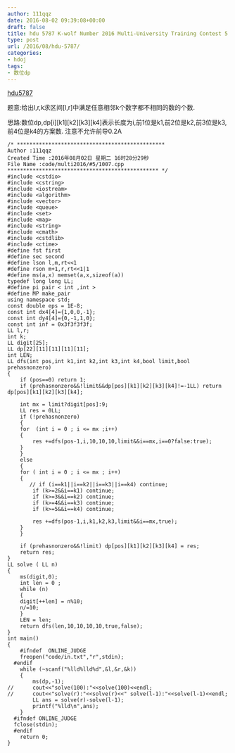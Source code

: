 ```yaml
---
author: 111qqz
date: 2016-08-02 09:39:08+00:00
draft: false
title: hdu 5787 K-wolf Number 2016 Multi-University Training Contest 5 1007  (不允许前导0的数位dp)
type: post
url: /2016/08/hdu-5787/
categories:
- hdoj
tags:
- 数位dp
---
```


[hdu5787](http://acm.hdu.edu.cn/showproblem.php?pid=5787)

题意:给出l,r,k求区间[l,r]中满足任意相邻k个数字都不相同的数的个数.

思路:数位dp,dp[i][k1][k2][k3][k4]表示长度为i,前1位是k1,前2位是k2,前3位是k3,前4位是k4的方案数. 注意不允许前导0.2A




 

    
    /* ***********************************************
    Author :111qqz
    Created Time :2016年08月02日 星期二 16时28分29秒
    File Name :code/multi2016/#5/1007.cpp
    ************************************************ */
    #include <cstdio>
    #include <cstring>
    #include <iostream>
    #include <algorithm>
    #include <vector>
    #include <queue>
    #include <set>
    #include <map>
    #include <string>
    #include <cmath>
    #include <cstdlib>
    #include <ctime>
    #define fst first
    #define sec second
    #define lson l,m,rt<<1
    #define rson m+1,r,rt<<1|1
    #define ms(a,x) memset(a,x,sizeof(a))
    typedef long long LL;
    #define pi pair < int ,int >
    #define MP make_pair
    using namespace std;
    const double eps = 1E-8;
    const int dx4[4]={1,0,0,-1};
    const int dy4[4]={0,-1,1,0};
    const int inf = 0x3f3f3f3f;
    LL l,r;
    int k;
    LL digit[25];
    LL dp[22][11][11][11][11];
    int LEN;
    LL dfs(int pos,int k1,int k2,int k3,int k4,bool limit,bool prehasnonzero)
    {
        if (pos==0) return 1;
        if (prehasnonzero&&!limit&&dp[pos][k1][k2][k3][k4]!=-1LL) return dp[pos][k1][k2][k3][k4];
    
        int mx = limit?digit[pos]:9;
        LL res = 0LL;
        if (!prehasnonzero)
        {
    	for  (int i = 0 ; i <= mx ;i++)
    	{
    	    res +=dfs(pos-1,i,10,10,10,limit&&i==mx,i==0?false:true);
    	}
        }
        else
        {
    	for ( int i = 0 ; i <= mx ; i++)
    	{
    	   // if (i==k1||i==k2||i==k3||i==k4) continue;
    	    if (k>=2&&i==k1) continue;
    	    if (k>=3&&i==k2) continue;
    	    if (k>=4&&i==k3) continue;
    	    if (k>=5&&i==k4) continue;
    
    	    res +=dfs(pos-1,i,k1,k2,k3,limit&&i==mx,true);
    	}
        }
    
        if (prehasnonzero&&!limit) dp[pos][k1][k2][k3][k4] = res;
        return res;
    }
    LL solve ( LL n)
    {
        ms(digit,0);
        int len = 0 ;
        while (n)
        {
    	digit[++len] = n%10;
    	n/=10;
        }
        LEN = len;
        return dfs(len,10,10,10,10,true,false);
    }
    int main()
    {
    	#ifndef  ONLINE_JUDGE 
    	freopen("code/in.txt","r",stdin);
      #endif
    	while (~scanf("%lld%lld%d",&l,&r,&k))
    	{
    	    ms(dp,-1);
    //	    cout<<"solve(100):"<<solve(100)<<endl;
    //	    cout<<"solve(r):"<<solve(r)<<" solve(l-1):"<<solve(l-1)<<endl;
    	    LL ans = solve(r)-solve(l-1);
    	    printf("%lld\n",ans);
    	}
      #ifndef ONLINE_JUDGE  
      fclose(stdin);
      #endif
        return 0;
    }
    



